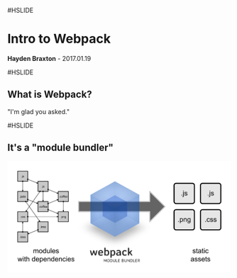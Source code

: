 #HSLIDE

# Intro to Webpack

<span class="primary"><strong>Hayden Braxton</strong></span> - 2017.01.19

#HSLIDE
## What is Webpack?
"I'm glad you asked." <!-- .element: class="fragment" -->

#HSLIDE
## It's a "module bundler"
![what-is-webpack](images/what-is-webpack.png)